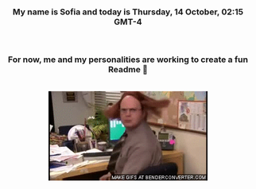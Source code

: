 


<div align="center">
<h3 >My name is Sofia and today is Thursday, 14 October, 02:15 GMT-4</h3><br>
<h3 >For now, me and my personalities are working to create a fun Readme 👋
</h3><br>
<img src='img/dwight.gif' alt='working...'/>
</div>

